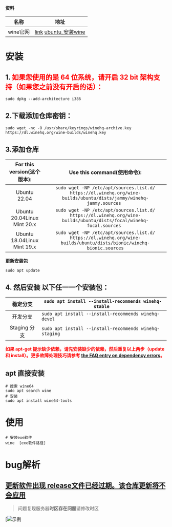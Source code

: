 **资料**

| 名称     | 地址                                                         |
| -------- | ------------------------------------------------------------ |
| wine官网 | [link](https://www.winehq.org/)   [ubuntu_安装wine](https://wiki.winehq.org/Ubuntu_zhcn) |

# **安装**

## **1. <font color='red'>如果您使用的是 64 位系统，请开启 32 bit 架构支持（如果您之前没有开启的话）：</font>**

```shell
sudo dpkg --add-architecture i386 
```

## 2.下载添加仓库密钥：

```shell
sudo wget -nc -O /usr/share/keyrings/winehq-archive.key https://dl.winehq.org/wine-builds/winehq.key
```

## 3.添加仓库

| For this version(这个版本): |                 Use this command(使用命令):                  |
| :-------------------------: | :----------------------------------------------------------: |
|        Ubuntu 22.04         | `sudo wget -NP /etc/apt/sources.list.d/ https://dl.winehq.org/wine-builds/ubuntu/dists/jammy/winehq-jammy.sources ` |
| Ubuntu 20.04Linux Mint 20.x | `sudo wget -NP /etc/apt/sources.list.d/ https://dl.winehq.org/wine-builds/ubuntu/dists/focal/winehq-focal.sources ` |
| Ubuntu 18.04Linux Mint 19.x | `sudo wget -NP /etc/apt/sources.list.d/ https://dl.winehq.org/wine-builds/ubuntu/dists/bionic/winehq-bionic.sources` |

**更新安装包**

```shell
sudo apt update
```

## 4. 然后安装 **以下任一一个安装包**：

|   稳定分支   | `sudo apt install --install-recommends winehq-stable ` |
| :----------: | ------------------------------------------------------ |
|   开发分支   | `sudo apt install --install-recommends winehq-devel `  |
| Staging 分支 | `sudo apt install --install-recommends winehq-staging` |

**<font color='red'>如果 apt-get 提示缺少依赖，请先安装缺少的依赖，然后重复以上两步（update 和 install）。更多故障处理技巧请参考 [the FAQ entry on dependency errors](https://wiki.winehq.org/FAQ#How_do_I_solve_dependency_errors_when_trying_to_install_Wine.3F)。</font>**

## apt 直接安装

```shell
# 搜索 wine64
sudo apt search wine
# 安装
sudo apt install wine64-tools
```



# 使用

```shell
# 安装exe软件
wine  [exe软件路径]
```



#  bug解析

## [更新软件出现  release文件已经过期。该仓库更新将不会应用](https://blog.csdn.net/weixin_45461706/article/details/124357295)

> 问题复现服务器**时区存在问题**请修改时区

[![示例](https://yaoliuyang-blog-images.oss-cn-beijing.aliyuncs.com/blogImages/xYIc0s.jpg)





